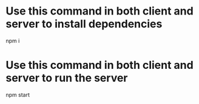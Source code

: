 # Use  this command in both client and server to install dependencies
npm i

# Use  this command in both client and server to run the server
npm start